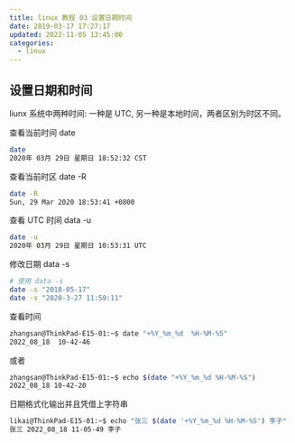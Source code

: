 ```yaml
---
title: linux 教程 03 设置日期时间
date: 2019-03-17 17:27:17
updated: 2022-11-05 13:45:00
categories:
  - linux
---
```


## 设置日期和时间

liunx 系统中两种时间: 一种是 UTC, 另一种是本地时间，两者区别为时区不同。

查看当前时间 date

```sh
date
2020年 03月 29日 星期日 18:52:32 CST
```

查看当前时区 date -R

```sh
date -R
Sun, 29 Mar 2020 18:53:41 +0800
```

查看 UTC 时间 data -u

```sh
date -u
2020年 03月 29日 星期日 10:53:31 UTC
```

修改日期 data -s

```sh
# 使用 data -s
date -s "2018-05-17"
date -s "2020-3-27 11:59:11"
```

查看时间

```sh
zhangsan@ThinkPad-E15-01:~$ date "+%Y_%m_%d  %H-%M-%S"
2022_08_18  10-42-46
```

或者

```sh
zhangsan@ThinkPad-E15-01:~$ echo $(date "+%Y_%m_%d %H-%M-%S")
2022_08_18 10-42-20
```

日期格式化输出并且凭借上字符串

```sh
likai@ThinkPad-E15-01:~$ echo "张三 $(date '+%Y_%m_%d %H-%M-%S') 李子"
张三 2022_08_18 11-05-49 李子
```
